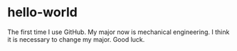 # hello-world
The first time I use GitHub.
My major now is mechanical engineering. I think it is necessary to change my major.
Good luck.
